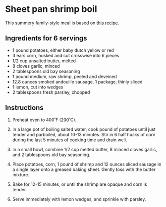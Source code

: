 # Sheet pan shrimp boil

This summery family-style meal is based on [this recipe](https://tasty.co/recipe/sheet-pan-shrimp-boil).


## Ingredients for 6 servings

- 1 pound potatoes, either baby dutch yellow or red
- 3 ears corn, husked and cut crosswise into 6 pieces
- 1/2 cup unsalted butter, melted
- 8 cloves garlic, minced
- 2 tablespoons old bay seasoning
- 1 pound medium, raw shrimp, peeled and deveined
- 12.8 ounces smoked andouille sausage, 1 package, thinly sliced
- 1 lemon, cut into wedges
- 2 tablespoons fresh parsley, chopped


## Instructions

1. Preheat oven to 400˚F (200˚C).

2. In a large pot of boiling salted water, cook pound of potatoes until just tender and parboiled, about 10-13 minutes. Stir in 6 half husks of corn during the last 5 minutes of cooking time and drain well.

3. In a small bowl, combine 1/2 cup melted butter, 8 minced cloves garlic, and 2 tablespoons old bay seasoning.

4. Place potatoes, corn, 1 pound of shrimp and 12 ounces sliced sausage in a single layer onto a greased baking sheet. Gently toss with the butter mixture.

5. Bake for 12-15 minutes, or until the shrimp are opaque and corn is tender.

6. Serve immediately with lemon wedges, and sprinkle with parsley.